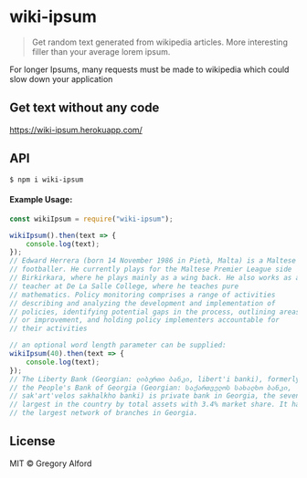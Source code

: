 # wiki-ipsum

> Get random text generated from wikipedia articles. More interesting filler than your average lorem ipsum.

For longer Ipsums, many requests must be made to wikipedia which could slow down your application

## Get text without any code

https://wiki-ipsum.herokuapp.com/

## API

```
$ npm i wiki-ipsum
```

#### Example Usage:

```js
const wikiIpsum = require("wiki-ipsum");

wikiIpsum().then(text => {
	console.log(text);
});
// Edward Herrera (born 14 November 1986 in Pietà, Malta) is a Maltese
// footballer. He currently plays for the Maltese Premier League side
// Birkirkara, where he plays mainly as a wing back. He also works as a
// teacher at De La Salle College, where he teaches pure
// mathematics. Policy monitoring comprises a range of activities
// describing and analyzing the development and implementation of
// policies, identifying potential gaps in the process, outlining areas
// or improvement, and holding policy implementers accountable for
// their activities

// an optional word length parameter can be supplied:
wikiIpsum(40).then(text => {
	console.log(text);
});
// The Liberty Bank (Georgian: ლიბერთი ბანკი, libert'i banki), formerly
// the People's Bank of Georgia (Georgian: საქართველოს სახალხო ბანკი,
// sak'art'velos sakhalkho banki) is private bank in Georgia, the seventh
// largest in the country by total assets with 3.4% market share. It has
// the largest network of branches in Georgia.
```

## License

MIT © Gregory Alford
